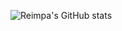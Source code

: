 ![Reimpa's GitHub stats](https://github-readme-stats.vercel.app/api?username=reimpa&show_icons=true&theme=transparent)

